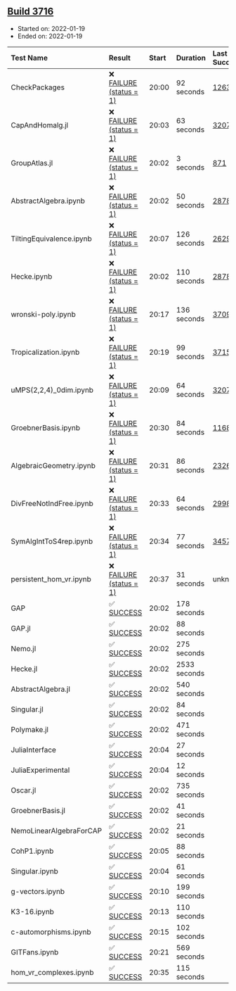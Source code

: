 ## [Build 3716](https://oscarci.mathematik.uni-kl.de/job/oscar-stable/3716/)

* Started on: 2022-01-19
* Ended on: 2022-01-19

| Test Name    | Result | Start | Duration | Last Success | First Failure |
|:-------------|:-------|:------|:---------|:-------------|:--------------|
| CheckPackages | ❌ [FAILURE (status = 1)](https://oscarci.mathematik.uni-kl.de/job/oscar-stable/3716/artifact/logs/build-3716/CheckPackages.log) | 20:00 | 92 seconds | [1263](https://oscarci.mathematik.uni-kl.de/job/oscar-stable/1263/) | [1264](https://oscarci.mathematik.uni-kl.de/job/oscar-stable/1264/) |
| CapAndHomalg.jl | ❌ [FAILURE (status = 1)](https://oscarci.mathematik.uni-kl.de/job/oscar-stable/3716/artifact/logs/build-3716/CapAndHomalg.jl.log) | 20:03 | 63 seconds | [3207](https://oscarci.mathematik.uni-kl.de/job/oscar-stable/3207/) | [3208](https://oscarci.mathematik.uni-kl.de/job/oscar-stable/3208/) |
| GroupAtlas.jl | ❌ [FAILURE (status = 1)](https://oscarci.mathematik.uni-kl.de/job/oscar-stable/3716/artifact/logs/build-3716/GroupAtlas.jl.log) | 20:02 | 3 seconds | [871](https://oscarci.mathematik.uni-kl.de/job/oscar-stable/871/) | [872](https://oscarci.mathematik.uni-kl.de/job/oscar-stable/872/) |
| AbstractAlgebra.ipynb | ❌ [FAILURE (status = 1)](https://oscarci.mathematik.uni-kl.de/job/oscar-stable/3716/artifact/logs/build-3716/AbstractAlgebra.ipynb.log) | 20:02 | 50 seconds | [2878](https://oscarci.mathematik.uni-kl.de/job/oscar-stable/2878/) | [2879](https://oscarci.mathematik.uni-kl.de/job/oscar-stable/2879/) |
| TiltingEquivalence.ipynb | ❌ [FAILURE (status = 1)](https://oscarci.mathematik.uni-kl.de/job/oscar-stable/3716/artifact/logs/build-3716/TiltingEquivalence.ipynb.log) | 20:07 | 126 seconds | [2629](https://oscarci.mathematik.uni-kl.de/job/oscar-stable/2629/) | [2630](https://oscarci.mathematik.uni-kl.de/job/oscar-stable/2630/) |
| Hecke.ipynb | ❌ [FAILURE (status = 1)](https://oscarci.mathematik.uni-kl.de/job/oscar-stable/3716/artifact/logs/build-3716/Hecke.ipynb.log) | 20:02 | 110 seconds | [2878](https://oscarci.mathematik.uni-kl.de/job/oscar-stable/2878/) | [2879](https://oscarci.mathematik.uni-kl.de/job/oscar-stable/2879/) |
| wronski-poly.ipynb | ❌ [FAILURE (status = 1)](https://oscarci.mathematik.uni-kl.de/job/oscar-stable/3716/artifact/logs/build-3716/wronski-poly.ipynb.log) | 20:17 | 136 seconds | [3709](https://oscarci.mathematik.uni-kl.de/job/oscar-stable/3709/) | [3710](https://oscarci.mathematik.uni-kl.de/job/oscar-stable/3710/) |
| Tropicalization.ipynb | ❌ [FAILURE (status = 1)](https://oscarci.mathematik.uni-kl.de/job/oscar-stable/3716/artifact/logs/build-3716/Tropicalization.ipynb.log) | 20:19 | 99 seconds | [3715](https://oscarci.mathematik.uni-kl.de/job/oscar-stable/3715/) | [3716](https://oscarci.mathematik.uni-kl.de/job/oscar-stable/3716/) |
| uMPS(2,2,4)_0dim.ipynb | ❌ [FAILURE (status = 1)](https://oscarci.mathematik.uni-kl.de/job/oscar-stable/3716/artifact/logs/build-3716/uMPS-2-2-4-_0dim.ipynb.log) | 20:09 | 64 seconds | [3207](https://oscarci.mathematik.uni-kl.de/job/oscar-stable/3207/) | [3208](https://oscarci.mathematik.uni-kl.de/job/oscar-stable/3208/) |
| GroebnerBasis.ipynb | ❌ [FAILURE (status = 1)](https://oscarci.mathematik.uni-kl.de/job/oscar-stable/3716/artifact/logs/build-3716/GroebnerBasis.ipynb.log) | 20:30 | 84 seconds | [1168](https://oscarci.mathematik.uni-kl.de/job/oscar-stable/1168/) | [1169](https://oscarci.mathematik.uni-kl.de/job/oscar-stable/1169/) |
| AlgebraicGeometry.ipynb | ❌ [FAILURE (status = 1)](https://oscarci.mathematik.uni-kl.de/job/oscar-stable/3716/artifact/logs/build-3716/AlgebraicGeometry.ipynb.log) | 20:31 | 86 seconds | [2326](https://oscarci.mathematik.uni-kl.de/job/oscar-stable/2326/) | [2327](https://oscarci.mathematik.uni-kl.de/job/oscar-stable/2327/) |
| DivFreeNotIndFree.ipynb | ❌ [FAILURE (status = 1)](https://oscarci.mathematik.uni-kl.de/job/oscar-stable/3716/artifact/logs/build-3716/DivFreeNotIndFree.ipynb.log) | 20:33 | 64 seconds | [2998](https://oscarci.mathematik.uni-kl.de/job/oscar-stable/2998/) | [2999](https://oscarci.mathematik.uni-kl.de/job/oscar-stable/2999/) |
| SymAlgIntToS4rep.ipynb | ❌ [FAILURE (status = 1)](https://oscarci.mathematik.uni-kl.de/job/oscar-stable/3716/artifact/logs/build-3716/SymAlgIntToS4rep.ipynb.log) | 20:34 | 77 seconds | [3457](https://oscarci.mathematik.uni-kl.de/job/oscar-stable/3457/) | [3458](https://oscarci.mathematik.uni-kl.de/job/oscar-stable/3458/) |
| persistent_hom_vr.ipynb | ❌ [FAILURE (status = 1)](https://oscarci.mathematik.uni-kl.de/job/oscar-stable/3716/artifact/logs/build-3716/persistent_hom_vr.ipynb.log) | 20:37 | 31 seconds | unknown | unknown |
| GAP | ✅ [SUCCESS](https://oscarci.mathematik.uni-kl.de/job/oscar-stable/3716/artifact/logs/build-3716/GAP.log) | 20:02 | 178 seconds |  |  |
| GAP.jl | ✅ [SUCCESS](https://oscarci.mathematik.uni-kl.de/job/oscar-stable/3716/artifact/logs/build-3716/GAP.jl.log) | 20:02 | 88 seconds |  |  |
| Nemo.jl | ✅ [SUCCESS](https://oscarci.mathematik.uni-kl.de/job/oscar-stable/3716/artifact/logs/build-3716/Nemo.jl.log) | 20:02 | 275 seconds |  |  |
| Hecke.jl | ✅ [SUCCESS](https://oscarci.mathematik.uni-kl.de/job/oscar-stable/3716/artifact/logs/build-3716/Hecke.jl.log) | 20:02 | 2533 seconds |  |  |
| AbstractAlgebra.jl | ✅ [SUCCESS](https://oscarci.mathematik.uni-kl.de/job/oscar-stable/3716/artifact/logs/build-3716/AbstractAlgebra.jl.log) | 20:02 | 540 seconds |  |  |
| Singular.jl | ✅ [SUCCESS](https://oscarci.mathematik.uni-kl.de/job/oscar-stable/3716/artifact/logs/build-3716/Singular.jl.log) | 20:02 | 84 seconds |  |  |
| Polymake.jl | ✅ [SUCCESS](https://oscarci.mathematik.uni-kl.de/job/oscar-stable/3716/artifact/logs/build-3716/Polymake.jl.log) | 20:02 | 471 seconds |  |  |
| JuliaInterface | ✅ [SUCCESS](https://oscarci.mathematik.uni-kl.de/job/oscar-stable/3716/artifact/logs/build-3716/JuliaInterface.log) | 20:04 | 27 seconds |  |  |
| JuliaExperimental | ✅ [SUCCESS](https://oscarci.mathematik.uni-kl.de/job/oscar-stable/3716/artifact/logs/build-3716/JuliaExperimental.log) | 20:04 | 12 seconds |  |  |
| Oscar.jl | ✅ [SUCCESS](https://oscarci.mathematik.uni-kl.de/job/oscar-stable/3716/artifact/logs/build-3716/Oscar.jl.log) | 20:02 | 735 seconds |  |  |
| GroebnerBasis.jl | ✅ [SUCCESS](https://oscarci.mathematik.uni-kl.de/job/oscar-stable/3716/artifact/logs/build-3716/GroebnerBasis.jl.log) | 20:02 | 41 seconds |  |  |
| NemoLinearAlgebraForCAP | ✅ [SUCCESS](https://oscarci.mathematik.uni-kl.de/job/oscar-stable/3716/artifact/logs/build-3716/NemoLinearAlgebraForCAP.log) | 20:02 | 21 seconds |  |  |
| CohP1.ipynb | ✅ [SUCCESS](https://oscarci.mathematik.uni-kl.de/job/oscar-stable/3716/artifact/logs/build-3716/CohP1.ipynb.log) | 20:05 | 88 seconds |  |  |
| Singular.ipynb | ✅ [SUCCESS](https://oscarci.mathematik.uni-kl.de/job/oscar-stable/3716/artifact/logs/build-3716/Singular.ipynb.log) | 20:04 | 61 seconds |  |  |
| g-vectors.ipynb | ✅ [SUCCESS](https://oscarci.mathematik.uni-kl.de/job/oscar-stable/3716/artifact/logs/build-3716/g-vectors.ipynb.log) | 20:10 | 199 seconds |  |  |
| K3-16.ipynb | ✅ [SUCCESS](https://oscarci.mathematik.uni-kl.de/job/oscar-stable/3716/artifact/logs/build-3716/K3-16.ipynb.log) | 20:13 | 110 seconds |  |  |
| c-automorphisms.ipynb | ✅ [SUCCESS](https://oscarci.mathematik.uni-kl.de/job/oscar-stable/3716/artifact/logs/build-3716/c-automorphisms.ipynb.log) | 20:15 | 102 seconds |  |  |
| GITFans.ipynb | ✅ [SUCCESS](https://oscarci.mathematik.uni-kl.de/job/oscar-stable/3716/artifact/logs/build-3716/GITFans.ipynb.log) | 20:21 | 569 seconds |  |  |
| hom_vr_complexes.ipynb | ✅ [SUCCESS](https://oscarci.mathematik.uni-kl.de/job/oscar-stable/3716/artifact/logs/build-3716/hom_vr_complexes.ipynb.log) | 20:35 | 115 seconds |  |  |
